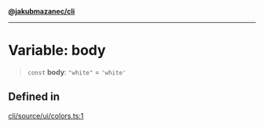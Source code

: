 [**@jakubmazanec/cli**](../../../README.md)

---

# Variable: body

> `const` **body**: `"white"` = `'white'`

## Defined in

[cli/source/ui/colors.ts:1](https://github.com/jakubmazanec/tools/blob/4bb343d3736e4f9f11a014de3241c6054262151e/packages/cli/source/ui/colors.ts#L1)
